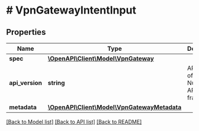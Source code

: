 # # VpnGatewayIntentInput

## Properties

Name | Type | Description | Notes
------------ | ------------- | ------------- | -------------
**spec** | [**\OpenAPI\Client\Model\VpnGateway**](VpnGateway.md) |  |
**api_version** | **string** | API Version of the Nutanix v3 API framework. | [optional] [default to '3.1.0']
**metadata** | [**\OpenAPI\Client\Model\VpnGatewayMetadata**](VpnGatewayMetadata.md) |  |

[[Back to Model list]](../../README.md#models) [[Back to API list]](../../README.md#endpoints) [[Back to README]](../../README.md)
